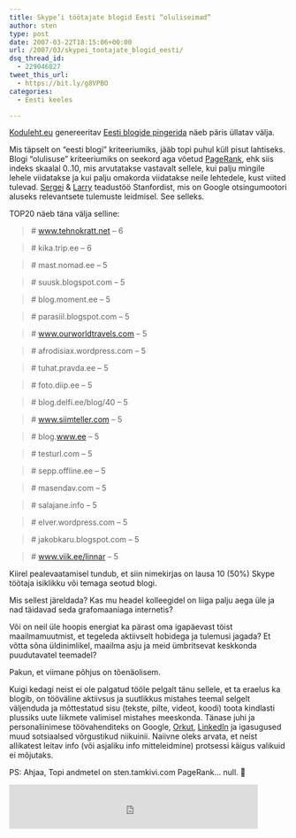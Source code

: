 ```yaml
---
title: Skype’i töötajate blogid Eesti “oluliseimad”
author: sten
type: post
date: 2007-03-22T18:15:06+00:00
url: /2007/03/skypei_tootajate_blogid_eesti/
dsq_thread_id:
  - 229046827
tweet_this_url:
  - https://bit.ly/g8VPBO
categories:
  - Eesti keeles

---
```

[Koduleht.eu][1] genereeritav [Eesti blogide pingerida][2] näeb päris üllatav välja.
  
Mis täpselt on &#8220;eesti blogi&#8221; kriteeriumiks, jääb topi puhul küll pisut lahtiseks. Blogi &#8220;olulisuse&#8221; kriteeriumiks on seekord aga võetud [PageRank][3], ehk siis indeks skaalal 0..10, mis arvutatakse vastavalt sellele, kui palju mingile lehele viidatakse ja kui palju omakorda viidatakse neile lehtedele, kust viited tulevad. [Sergei][4] & [Larry][5] teadustöö Stanfordist, mis on Google otsingumootori aluseks relevantsete tulemuste leidmisel. See selleks.

<!--more-->

TOP20 näeb täna välja selline:

> \# www.tehnokratt.net &#8211; 6
  
> \# kika.trip.ee &#8211; 6
  
> \# mast.nomad.ee &#8211; 5
  
> \# suusk.blogspot.com &#8211; 5
  
> \# blog.moment.ee &#8211; 5
  
> \# parasiil.blogspot.com &#8211; 5
  
> \# www.ourworldtravels.com &#8211; 5
  
> \# afrodisiax.wordpress.com &#8211; 5
  
> \# tuhat.pravda.ee &#8211; 5
  
> \# foto.diip.ee &#8211; 5
  
> \# blog.delfi.ee/blog/40 &#8211; 5
  
> \# www.siimteller.com &#8211; 5
  
> \# blog.www.ee &#8211; 5
  
> \# testurl.com &#8211; 5
  
> \# sepp.offline.ee &#8211; 5
  
> \# masendav.com &#8211; 5
  
> \# salajane.info &#8211; 5
  
> \# elver.wordpress.com &#8211; 5
  
> \# jakobkaru.blogspot.com &#8211; 5
  
> \# www.viik.ee/linnar &#8211; 5 

Kiirel pealevaatamisel tundub, et siin nimekirjas on lausa 10 (50%) Skype töötaja isiklikku või temaga seotud blogi.

Mis sellest järeldada? Kas mu headel kolleegidel on liiga palju aega üle ja nad täidavad seda grafomaaniaga internetis?

Või on neil üle hoopis energiat ka pärast oma igapäevast töist maailmamuutmist, et tegeleda aktiivselt hobidega ja tulemusi jagada? Et võtta sõna üldinimlikel, maailma asju ja meid ümbritsevat keskkonda puudutavatel teemadel?

Pakun, et viimane põhjus on tõenäolisem.

Kuigi kedagi neist ei ole palgatud tööle pelgalt tänu sellele, et ta eraelus ka blogib, on tööväline aktiivsus ja suutlikkus mistahes teemal selgelt väljenduda ja mõttestatud sisu (tekste, pilte, videot, koodi) toota kindlasti plussiks uute liikmete valimisel mistahes meeskonda. Tänase juhi ja personaliinimese töövahenditeks on Google, [Orkut][6], [LinkedIn][7] ja igasugused muud sotsiaalsed võrgustikud niikuinii. Naiivne oleks arvata, et neist allikatest leitav info (või asjaliku info mitteleidmine) protsessi käigus valikuid ei mõjutaks.

PS: Ahjaa, Topi andmetel on sten.tamkivi.com PageRank&#8230; null. 🙂

<iframe src="http://www.facebook.com/plugins/like.php?href=http%3A%2F%2Fsten.tamkivi.com%2F2007%2F03%2Fskypei_tootajate_blogid_eesti%2F&layout=standard&show_faces=true&width=450&action=like&colorscheme=light&height=80" scrolling="no" frameborder="0" style="border:none; overflow:hidden; width:450px; height:80px;" allowTransparency="true"></iframe>

 [1]: http://Koduleht.eu
 [2]: http://www.koduleht.eu/blogide-pingerida/
 [3]: http://en.wikipedia.org/wiki/Pagerank
 [4]: http://en.wikipedia.org/wiki/Sergey_Brin
 [5]: http://en.wikipedia.org/wiki/Larry_Page
 [6]: http://www.orkut.com
 [7]: http://www.linkedin.com